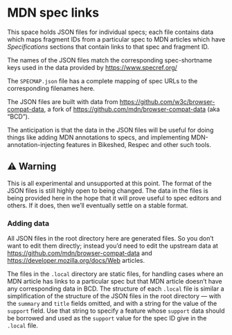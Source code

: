 # MDN spec links

This space holds JSON files for individual specs; each file contains data
which maps fragment IDs from a particular spec to MDN articles which have
*Specifications* sections that contain links to that spec and fragment ID.

The names of the JSON files match the corresponding spec-shortname keys
used in the data provided by https://www.specref.org/

The `SPECMAP.json` file has a complete mapping of spec URLs to the
corresponding filenames here.

The JSON files are built with data from
https://github.com/w3c/browser-compat-data, a fork of
https://github.com/mdn/browser-compat-data (aka “BCD”).

The anticipation is that the data in the JSON files will be useful for
doing things like adding MDN annotations to specs, and implementing
MDN-annotation-injecting features in Bikeshed, Respec and other such tools.

## ⚠ Warning

This is all experimental and unsupported at this point. The format of the
JSON files is still highly open to being changed. The data in the files is
being provided here in the hope that it will prove useful to spec editors
and others. If it does, then we’ll eventually settle on a stable format.

### Adding data

All JSON files in the root directory here are generated files. So you don’t
want to edit them directly; instead you’d need to edit the upstream data at
https://github.com/mdn/browser-compat-data and
https://developer.mozilla.org/docs/Web articles.

The files in the `.local` directory are static files, for handling cases
where an MDN article has links to a particular spec but that MDN article
doesn’t have any corresponding data in BCD. The structure of each `.local`
file is similar a simplification of the structure of the JSON files in the
root directory — with the `summary` and `title` fields omitted, and with a
string for the value of the `support` field. Use that string to specify
a feature whose `support` data should be borrowed and used as the `support`
value for the spec ID give in the `.local` file.

